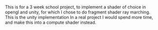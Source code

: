 This is for a 3 week school project, to implement a shader of choice in opengl and unity, for which I chose to do fragment shader ray marching. This is the unity implementation
In a real project I would spend more time, and make this into a compute shader instead.
